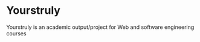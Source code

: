 Yourstruly
======

Yourstruly is an academic output/project for Web and software engineering courses
